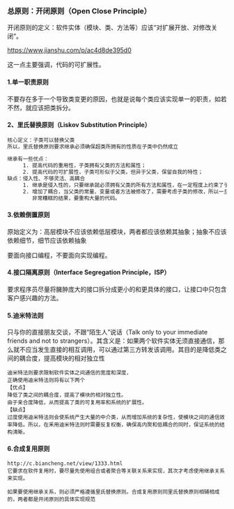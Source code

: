 ### 总原则：开闭原则（Open Close Principle）

开闭原则的定义：软件实体（模块、类、方法等）应该“对扩展开放、对修改关闭”。

https://www.jianshu.com/p/ac4d8de395d0

这一点主要强调，代码的可扩展性。

#### 1.单一职责原则

不要存在多于一个导致类变更的原因，也就是说每个类应该实现单一的职责，如若不然，就应该把类拆分。

 #### 2、里氏替换原则（Liskov Substitution Principle）

```xml
核心定义：子类可以替换父类
所以，里氏替换原则要求继承必须确保超类所拥有的性质在子类中仍然成立

继承有一些优点：
     1. 提高代码的重用性，子类拥有父类的方法和属性；
     2. 提高代码的可扩展性，子类可形似于父类，但异于父类，保留自我的特性；
缺点：侵入性、不够灵活、高耦合
     1. 继承是侵入性的，只要继承就必须拥有父类的所有方法和属性，在一定程度上约束了子类，降低了代码的灵活性；
     2. 增加了耦合，当父类的常量、变量或者方法被修改了，需要考虑子类的修改，所以一旦父类有了变动，很可能会造成
        非常糟糕的结果，要重构大量的代码。
```

#### 3.依赖倒置原则

原始定义为：高层模块不应该依赖低层模块，两者都应该依赖其抽象；抽象不应该依赖细节，细节应该依赖抽象

要面向接口编程，不要面向实现编程。

#### 4.接口隔离原则（Interface Segregation Principle，ISP）

要求程序员尽量将臃肿庞大的接口拆分成更小的和更具体的接口，让接口中只包含客户感兴趣的方法。

#### 5.迪米特法则

只与你的直接朋友交谈，不跟“陌生人”说话（Talk only to your immediate friends and not to strangers）。其含义是：如果两个软件实体无须直接通信，那么就不应当发生直接的相互调用，可以通过第三方转发该调用。其目的是降低类之间的耦合度，提高模块的相对独立性

```
迪米特法则要求限制软件实体之间通信的宽度和深度，
正确使用迪米特法则将有以下两个
【优点】
降低了类之间的耦合度，提高了模块的相对独立性。
由于亲合度降低，从而提高了类的可复用率和系统的扩展性。
【缺点】
过度使用迪米特法则会使系统产生大量的中介类，从而增加系统的复杂性，使模块之间的通信效率降低。所以，在釆用迪米特法则时需要反复权衡，确保高内聚和低耦合的同时，保证系统的结构清晰。
```

#### 6.合成复用原则

```
http://c.biancheng.net/view/1333.html
它要求在软件复用时，要尽量先使用组合或者聚合等关联关系来实现，其次才考虑使用继承关系来实现。

如果要使用继承关系，则必须严格遵循里氏替换原则。合成复用原则同里氏替换原则相辅相成的，两者都是开闭原则的具体实现规范
```

